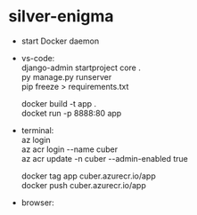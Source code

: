 # silver-enigma

* start Docker daemon  

* vs-code:  
   django-admin startproject core .  
   py manage.py runserver  
   pip freeze > requirements.txt  
   <!-- edit ALLOWED_HOSTS in settings.py  -->
   docker build -t app .  
   docket run -p 8888:80 app  
  
* terminal:  
   az login  
   az acr login --name cuber  
   az acr update -n cuber --admin-enabled true  
   <!-- alternately: az acr login -n cuber --expose-token   -->
   
   docker tag app cuber.azurecr.io/app  
   docker push cuber.azurecr.io/app  

* browser:  
   
